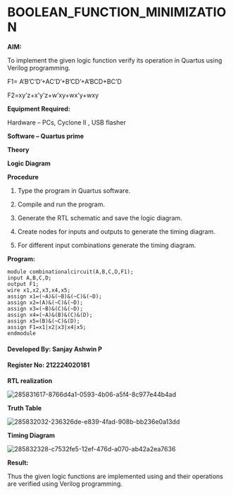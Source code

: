 # BOOLEAN_FUNCTION_MINIMIZATION

**AIM:**

To implement the given logic function verify its operation in Quartus using Verilog programming.

F1= A’B’C’D’+AC’D’+B’CD’+A’BCD+BC’D 

F2=xy’z+x’y’z+w’xy+wx’y+wxy

**Equipment Required:**

Hardware – PCs, Cyclone II , USB flasher

**Software – Quartus prime**

**Theory**

**Logic Diagram**

**Procedure**

1.	Type the program in Quartus software.

2.	Compile and run the program.

3.	Generate the RTL schematic and save the logic diagram.

4.	Create nodes for inputs and outputs to generate the timing diagram.

5.	For different input combinations generate the timing diagram.


**Program:**

```
module combinationalcircuit(A,B,C,D,F1);
input A,B,C,D;
output F1;
wire x1,x2,x3,x4,x5;
assign x1=(~A)&(~B)&(~C)&(~D);
assign x2=(A)&(~C)&(~D);
assign x3=(~B)&(C)&(~D);
assign x4=(~A)&(B)&(C)&(D);
assign x5=(B)&(~C)&(D);
assign F1=x1|x2|x3|x4|x5;
endmodule
```
#### Developed By: Sanjay Ashwin P
#### Register No: 212224020181

**RTL realization**

![285831617-8766d4a1-0593-4b06-a5f4-8c977e44b4ad](https://github.com/sanjayashwinP/BOOLEAN_FUNCTION_MINIMIZATION/assets/147473265/f0108d3e-78c4-49fa-9661-c9d5bbf2b99b)

**Truth Table**

![285832032-236326de-e839-4fad-908b-bb236e0a13dd](https://github.com/sanjayashwinP/BOOLEAN_FUNCTION_MINIMIZATION/assets/147473265/399f99d5-79cc-443a-b54a-41d7a0326a5c)


**Timing Diagram**

![285832328-c7532fe5-12ef-476d-a070-ab42a2ea7636](https://github.com/sanjayashwinP/BOOLEAN_FUNCTION_MINIMIZATION/assets/147473265/3aa93f44-b173-448e-829e-90ac3afb0776)


**Result:**

Thus the given logic functions are implemented using and their operations are verified using Verilog programming.

